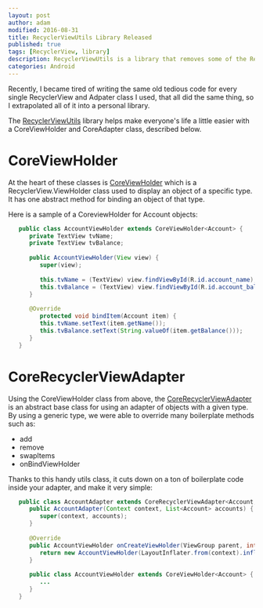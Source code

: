 ```yaml
---
layout: post
author: adam
modified: 2016-08-31
title: RecyclerViewUtils Library Released
published: true
tags: [RecyclerView, library]
description: RecyclerViewUtils is a library that removes some of the RecyclerView boilerplate code.
categories: Android
---
```


Recently, I became tired of writing the same old tedious code for every single RecyclerView and Adpater class I used, that all did the same thing, so I extrapolated all of it into a personal library.

The [RecyclerViewUtils](https://github.com/adammc331/RecyclerViewUtils) library helps make everyone's life a little easier with a CoreViewHolder and CoreAdapter class, described below.

<!--more-->

# CoreViewHolder

At the heart of these classes is [CoreViewHolder](https://github.com/AdamMc331/RecyclerViewUtils/blob/master/lib/src/main/java/com/adammcneilly/recyclerviewutils/CoreViewHolder.java) which is a RecyclerView.ViewHolder class used to display an object of a specific type. It has one abstract method for binding an object of that type.

Here is a sample of a CoreviewHolder for Account objects:

```java
   public class AccountViewHolder extends CoreViewHolder<Account> {
      private TextView tvName;
      private TextView tvBalance;
    
      public AccountViewHolder(View view) {
         super(view);
    
         this.tvName = (TextView) view.findViewById(R.id.account_name);
         this.tvBalance = (TextView) view.findViewById(R.id.account_balance);
      }
    
      @Override
         protected void bindItem(Account item) {
         this.tvName.setText(item.getName());
         this.tvBalance.setText(String.valueOf(item.getBalance()));
      }
   }
```

# CoreRecyclerViewAdapter

Using the CoreViewHolder class from above, the [CoreRecyclerViewAdapter](https://github.com/AdamMc331/RecyclerViewUtils/blob/master/lib/src/main/java/com/adammcneilly/recyclerviewutils/CoreRecyclerViewAdapter.java) is an abstract base class for using an adapter of objects with a given type. By using a generic type, we were able to override many boilerplate methods such as:

* add
* remove
* swapItems
* onBindViewHolder

Thanks to this handy utils class, it cuts down on a ton of boilerplate code inside your adapter, and make it very simple:

```java
   public class AccountAdapter extends CoreRecyclerViewAdapter<Account, AccountAdapter.AccountViewHolder>{
      public AccountAdapter(Context context, List<Account> accounts) {
         super(context, accounts);
      }
    
      @Override
      public AccountViewHolder onCreateViewHolder(ViewGroup parent, int viewType) {
         return new AccountViewHolder(LayoutInflater.from(context).inflate(R.layout.list_item_account, parent, false));
      }
    
      public class AccountViewHolder extends CoreViewHolder<Account> {
         ...
      }
   }
```
